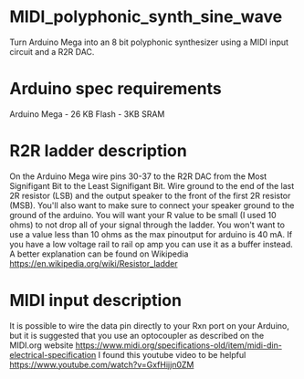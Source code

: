 # MIDI_polyphonic_synth_sine_wave
Turn Arduino Mega into an 8 bit polyphonic synthesizer using a MIDI input circuit and a R2R DAC.
# Arduino spec requirements
Arduino Mega - 26 KB Flash - 3KB SRAM
# R2R ladder description
On the Arduino Mega wire pins 30-37 to the R2R DAC from the Most Signifigant Bit to the Least Signifigant Bit. Wire ground to the end of the last 2R resistor (LSB) and the output speaker to the front of the first 2R resistor (MSB). You'll also want to make sure to connect your speaker ground to the ground of the arduino. You will want your R value to be small (I used 10 ohms) to not drop all of your signal through the ladder. You won't want to use a value less than 10 ohms as the max pinoutput for arduino is 40 mA. If you have a low voltage rail to rail op amp you can use it as a buffer instead.
A better explanation can be found on Wikipedia https://en.wikipedia.org/wiki/Resistor_ladder
# MIDI input description
It is possible to wire the data pin directly to your Rxn port on your Arduino, but it is suggested that you use an optocoupler as described on the MIDI.org website https://www.midi.org/specifications-old/item/midi-din-electrical-specification
I found this youtube video to be helpful https://www.youtube.com/watch?v=GxfHijjn0ZM
